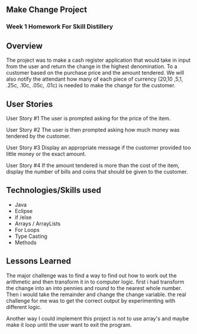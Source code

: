 ## Make Change Project 

### Week 1 Homework For Skill Distillery

## Overview
The project was to make a cash register application that would take in input from the user
and return the change in the highest denomination. To a customer based on the purchase price and the amount tendered. We will also notify the attendant how many of each piece of currency ($20 ,$10 ,$5 ,$1, .25c, .10c, .05c, .01c) is needed to make the change for the customer.



## User Stories
User Story #1 The user is prompted asking for the price of the item.

User Story #2 The user is then prompted asking how much money was tendered by the customer.

User Story #3 Display an appropriate message if the customer provided too little money or the exact amount.

User Story #4 If the amount tendered is more than the cost of the item, display the number of bills and coins that should be given to the customer.

## Technologies/Skills used

* Java
* Eclipse
* if /else
* Arrays / ArrayLists
* For Loops
* Type Casting
* Methods


## Lessons Learned 
The major challenge was to find a way to find out how to work out the arithmetic and then transform it in to computer logic. first i had transform the change into an into pennies and round to the nearest whole number. Then i would take the remainder and change the change variable. the real challenge for me was to get the correct output by experimenting with different logic. 

Another way I could implement this project is not to use array's and maybe make it loop until the user want to exit the program. 